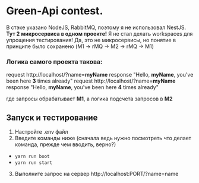 # Green-Api contest.

В стэке указано NodeJS, RabbitMQ, поэтому я не использовал NestJS.
__Тут 2 микросервиса в одном проекте!__ Я не стал делать workspaces для упрощения тестирования!
Да, это не микросервисы, но понятие в принципе было сохранено (M1 -> rMQ -> M2 -> rMQ -> M1)

### Логика самого проекта такова:

request http://localhost/?name=**myName**
response "Hello, **myName**, you've been here **3** times already"
request http://localhost/?name=**myName**
response "Hello, **myName**, you've been here **4** times already"

где запросы обрабатывает **M1**, а логика подсчета запросов в **M2**

## Запуск и тестирование
1. Настройте .env файл
2. Введите команды ниже (сначала ведь нужно посмотреть что делает команда, прежде чем вводить, верно?)
- `yarn run boot`
- `yarn run start`
3. Выполните запрос на сервер http://localhost:PORT/?name=name